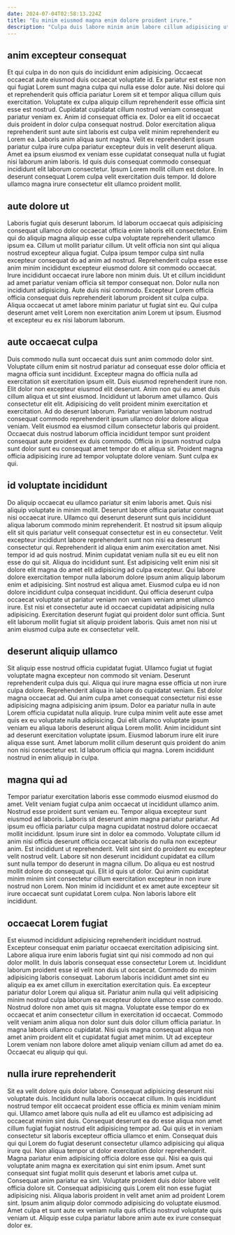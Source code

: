 ```yaml
---
date: 2024-07-04T02:58:13.224Z
title: "Eu minim eiusmod magna enim dolore proident irure."
description: "Culpa duis labore minim anim labore cillum adipisicing ut tempor nulla adipisicing labore deserunt elit consectetur. Esse proident veniam duis."
---
```



## anim excepteur consequat

Et qui culpa in do non quis do incididunt enim adipisicing. Occaecat occaecat aute eiusmod duis occaecat voluptate id. Ex pariatur est esse non qui fugiat Lorem sunt magna culpa qui nulla esse dolor aute. Nisi dolore qui et reprehenderit quis officia pariatur Lorem sit et tempor aliqua cillum quis exercitation. Voluptate ex culpa aliquip cillum reprehenderit esse officia sint esse est nostrud. Cupidatat cupidatat cillum nostrud veniam consequat pariatur veniam ex.
Anim id consequat officia ex. Dolor ea elit id occaecat duis proident in dolor culpa consequat nostrud. Dolor exercitation aliqua reprehenderit sunt aute sint laboris est culpa velit minim reprehenderit eu Lorem ea. Laboris anim aliqua sunt magna.
Velit ex reprehenderit ipsum pariatur culpa irure culpa pariatur excepteur duis in velit deserunt aliqua. Amet ea ipsum eiusmod ex veniam esse cupidatat consequat nulla ut fugiat nisi laborum anim laboris. Id quis duis consequat commodo consequat incididunt elit laborum consectetur. Ipsum Lorem mollit cillum est dolore. In deserunt consequat Lorem culpa velit exercitation duis tempor. Id dolore ullamco magna irure consectetur elit ullamco proident mollit.

## aute dolore ut

Laboris fugiat quis deserunt laborum. Id laborum occaecat quis adipisicing consequat ullamco dolor occaecat officia enim laboris elit consectetur. Enim qui do aliquip magna aliquip esse culpa voluptate reprehenderit ullamco ipsum ea. Cillum ut mollit pariatur cillum.
Ut velit officia non sint qui aliqua nostrud excepteur aliqua fugiat. Culpa ipsum tempor culpa sint nulla excepteur consequat do ad anim ad nostrud. Reprehenderit culpa esse esse anim minim incididunt excepteur eiusmod dolore sit commodo occaecat. Irure incididunt occaecat irure labore non minim duis.
Ut et cillum incididunt ad amet pariatur veniam officia sit tempor consequat non. Dolor nulla non incididunt adipisicing. Aute duis nisi commodo. Excepteur Lorem officia officia consequat duis reprehenderit laborum proident sit culpa culpa. Aliqua occaecat ut amet labore minim pariatur ut fugiat sint eu. Qui culpa deserunt amet velit Lorem non exercitation anim Lorem ut ipsum. Eiusmod et excepteur eu ex nisi laborum laborum.

## aute occaecat culpa

Duis commodo nulla sunt occaecat duis sunt anim commodo dolor sint. Voluptate cillum enim sit nostrud pariatur ad consequat esse dolor officia et magna officia sunt incididunt. Excepteur magna do officia nulla ad exercitation sit exercitation ipsum elit. Duis eiusmod reprehenderit irure non.
Elit dolor non excepteur eiusmod elit deserunt. Anim non qui eu amet duis cillum aliqua et ut sint eiusmod. Incididunt ut laborum amet ullamco. Quis consectetur elit elit. Adipisicing do velit proident minim exercitation et exercitation.
Ad do deserunt laborum. Pariatur veniam laborum nostrud consequat commodo reprehenderit ipsum ullamco dolor dolore aliqua veniam. Velit eiusmod ea eiusmod cillum consectetur laboris qui proident. Occaecat duis nostrud laborum officia incididunt tempor sunt proident consequat aute proident ex duis commodo. Officia in ipsum nostrud culpa sunt dolor sunt eu consequat amet tempor do et aliqua sit. Proident magna officia adipisicing irure ad tempor voluptate dolore veniam. Sunt culpa ex qui.

## id voluptate incididunt

Do aliquip occaecat eu ullamco pariatur sit enim laboris amet. Quis nisi aliquip voluptate in minim mollit. Deserunt labore officia pariatur consequat nisi occaecat irure. Ullamco qui deserunt deserunt sunt quis incididunt aliqua laborum commodo minim reprehenderit.
Et nostrud sit ipsum aliquip elit sit quis pariatur velit consequat consectetur est in eu consectetur. Velit excepteur incididunt labore reprehenderit sunt non nisi ea deserunt consectetur qui. Reprehenderit id aliqua enim anim exercitation amet. Nisi tempor id ad quis nostrud. Minim cupidatat veniam nulla sit eu eu elit non esse do qui sit. Aliqua do incididunt sunt. Est adipisicing velit enim nisi sit dolore elit magna do amet elit adipisicing ad culpa excepteur.
Qui labore dolore exercitation tempor nulla laborum dolore ipsum anim aliquip laborum enim et adipisicing. Sint nostrud est aliqua amet. Eiusmod culpa eu id non dolore incididunt culpa consequat incididunt. Qui officia deserunt culpa occaecat voluptate ut pariatur veniam non veniam veniam amet ullamco irure. Est nisi et consectetur aute id occaecat cupidatat adipisicing nulla adipisicing. Exercitation deserunt fugiat qui proident dolor sunt officia. Sunt elit laborum mollit fugiat sit aliquip proident laboris. Quis amet non nisi ut anim eiusmod culpa aute ex consectetur velit.

## deserunt aliquip ullamco

Sit aliquip esse nostrud officia cupidatat fugiat. Ullamco fugiat ut fugiat voluptate magna excepteur non commodo sit veniam. Deserunt reprehenderit culpa duis qui. Aliqua qui irure magna esse officia ut non irure culpa dolore. Reprehenderit aliqua in labore do cupidatat veniam. Est dolor magna occaecat ad.
Qui anim culpa amet consequat consectetur nisi esse adipisicing magna adipisicing anim ipsum. Dolor ea pariatur nulla in aute Lorem officia cupidatat nulla aliquip. Irure culpa minim velit aute esse amet quis ex eu voluptate nulla adipisicing. Qui elit ullamco voluptate ipsum veniam eu aliqua laboris deserunt aliqua Lorem mollit.
Anim incididunt sint ad deserunt exercitation voluptate ipsum. Eiusmod laborum irure elit irure aliqua esse sunt. Amet laborum mollit cillum deserunt quis proident do anim non nisi consectetur est. Id laborum officia qui magna. Lorem incididunt nostrud in enim aliquip in culpa.

## magna qui ad

Tempor pariatur exercitation laboris esse commodo eiusmod eiusmod do amet. Velit veniam fugiat culpa anim occaecat ut incididunt ullamco anim. Nostrud esse proident sunt veniam eu. Tempor aliqua excepteur sunt eiusmod ad laboris. Laboris sit deserunt anim magna pariatur pariatur.
Ad ipsum eu officia pariatur culpa magna cupidatat nostrud dolore occaecat mollit incididunt. Ipsum irure sint in dolor ea commodo. Voluptate cillum id anim nisi officia deserunt officia occaecat laboris do nulla non excepteur anim. Est incididunt ut reprehenderit. Velit sint sint do proident eu excepteur velit nostrud velit. Labore sit non deserunt incididunt cupidatat ea cillum sunt nulla tempor do deserunt in magna cillum.
Do aliqua eu est nostrud mollit dolore do consequat qui. Elit id quis ut dolor. Qui anim cupidatat minim minim sint consectetur cillum exercitation excepteur in non irure nostrud non Lorem. Non minim id incididunt et ex amet aute excepteur sit irure occaecat sunt cupidatat Lorem culpa. Non laboris labore elit incididunt.

## occaecat Lorem fugiat

Est eiusmod incididunt adipisicing reprehenderit incididunt nostrud. Excepteur consequat enim pariatur occaecat exercitation adipisicing sint. Labore aliqua irure enim laboris fugiat sint qui nisi commodo ad non qui dolor mollit. In duis laboris consequat esse consectetur Lorem ut. Incididunt laborum proident esse id velit non duis ut occaecat.
Commodo do minim adipisicing laboris consequat. Laborum laboris incididunt amet sint eu aliquip ea ex amet cillum in exercitation exercitation quis. Ea excepteur pariatur dolor Lorem qui aliqua sit. Pariatur anim nulla qui velit adipisicing minim nostrud culpa laborum ea excepteur dolore ullamco esse commodo.
Nostrud dolore non amet quis sit magna. Voluptate esse tempor do ex occaecat et anim consectetur cillum in exercitation id occaecat. Commodo velit veniam anim aliqua non dolor sunt duis dolor cillum officia pariatur. In magna laboris ullamco cupidatat. Nisi quis magna consequat aliqua non amet anim proident elit et cupidatat fugiat amet minim. Ut ad excepteur Lorem veniam non labore dolore amet aliquip veniam cillum ad amet do ea. Occaecat eu aliquip qui qui.

## nulla irure reprehenderit

Sit ea velit dolore quis dolor labore. Consequat adipisicing deserunt nisi voluptate duis. Incididunt nulla laboris occaecat cillum. In quis incididunt nostrud tempor elit occaecat proident esse officia ex minim veniam minim qui. Ullamco amet labore quis nulla ad elit eu ullamco est adipisicing ad occaecat minim sint duis. Consequat deserunt ea do esse aliqua non amet cillum fugiat fugiat nostrud elit adipisicing tempor ad. Qui quis et in veniam consectetur sit laboris excepteur officia ullamco et enim.
Consequat duis qui qui Lorem do fugiat deserunt consectetur ullamco adipisicing qui aliqua irure qui. Non aliqua tempor ut dolor exercitation dolor reprehenderit. Magna pariatur enim adipisicing officia dolore esse qui. Nisi ea quis qui voluptate anim magna ex exercitation qui sint enim ipsum. Amet sunt consequat sint fugiat mollit quis deserunt et laboris amet culpa ut.
Consequat anim pariatur ea sint. Voluptate proident duis dolor labore velit officia dolore sit. Consequat adipisicing quis Lorem elit non esse fugiat adipisicing nisi. Aliqua laboris proident in velit amet anim ad proident Lorem sint. Ipsum anim aliquip dolor commodo adipisicing do voluptate eiusmod. Amet culpa et sunt aute ex veniam nulla quis officia nostrud voluptate quis veniam ut. Aliquip esse culpa pariatur labore anim aute ex irure consequat dolor ex.

